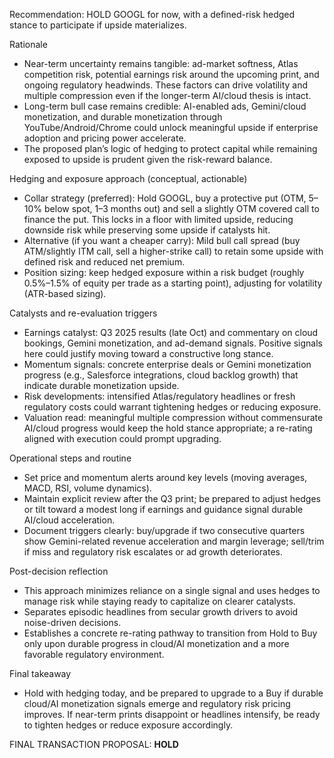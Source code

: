 Recommendation: HOLD GOOGL for now, with a defined-risk hedged stance to participate if upside materializes.

Rationale
- Near-term uncertainty remains tangible: ad-market softness, Atlas competition risk, potential earnings risk around the upcoming print, and ongoing regulatory headwinds. These factors can drive volatility and multiple compression even if the longer-term AI/cloud thesis is intact.
- Long-term bull case remains credible: AI-enabled ads, Gemini/cloud monetization, and durable monetization through YouTube/Android/Chrome could unlock meaningful upside if enterprise adoption and pricing power accelerate.
- The proposed plan’s logic of hedging to protect capital while remaining exposed to upside is prudent given the risk-reward balance.

Hedging and exposure approach (conceptual, actionable)
- Collar strategy (preferred): Hold GOOGL, buy a protective put (OTM, 5–10% below spot, 1–3 months out) and sell a slightly OTM covered call to finance the put. This locks in a floor with limited upside, reducing downside risk while preserving some upside if catalysts hit.
- Alternative (if you want a cheaper carry): Mild bull call spread (buy ATM/slightly ITM call, sell a higher-strike call) to retain some upside with defined risk and reduced net premium.
- Position sizing: keep hedged exposure within a risk budget (roughly 0.5%–1.5% of equity per trade as a starting point), adjusting for volatility (ATR-based sizing).

Catalysts and re-evaluation triggers
- Earnings catalyst: Q3 2025 results (late Oct) and commentary on cloud bookings, Gemini monetization, and ad-demand signals. Positive signals here could justify moving toward a constructive long stance.
- Momentum signals: concrete enterprise deals or Gemini monetization progress (e.g., Salesforce integrations, cloud backlog growth) that indicate durable monetization upside.
- Risk developments: intensified Atlas/regulatory headlines or fresh regulatory costs could warrant tightening hedges or reducing exposure.
- Valuation read: meaningful multiple compression without commensurate AI/cloud progress would keep the hold stance appropriate; a re-rating aligned with execution could prompt upgrading.

Operational steps and routine
- Set price and momentum alerts around key levels (moving averages, MACD, RSI, volume dynamics).
- Maintain explicit review after the Q3 print; be prepared to adjust hedges or tilt toward a modest long if earnings and guidance signal durable AI/cloud acceleration.
- Document triggers clearly: buy/upgrade if two consecutive quarters show Gemini-related revenue acceleration and margin leverage; sell/trim if miss and regulatory risk escalates or ad growth deteriorates.

Post-decision reflection
- This approach minimizes reliance on a single signal and uses hedges to manage risk while staying ready to capitalize on clearer catalysts.
- Separates episodic headlines from secular growth drivers to avoid noise-driven decisions.
- Establishes a concrete re-rating pathway to transition from Hold to Buy only upon durable progress in cloud/AI monetization and a more favorable regulatory environment.

Final takeaway
- Hold with hedging today, and be prepared to upgrade to a Buy if durable cloud/AI monetization signals emerge and regulatory risk pricing improves. If near-term prints disappoint or headlines intensify, be ready to tighten hedges or reduce exposure accordingly.

FINAL TRANSACTION PROPOSAL: **HOLD**